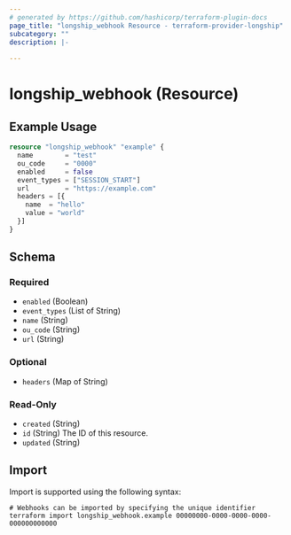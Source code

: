```yaml
---
# generated by https://github.com/hashicorp/terraform-plugin-docs
page_title: "longship_webhook Resource - terraform-provider-longship"
subcategory: ""
description: |-
  
---
```


# longship_webhook (Resource)



## Example Usage

```terraform
resource "longship_webhook" "example" {
  name        = "test"
  ou_code     = "0000"
  enabled     = false
  event_types = ["SESSION_START"]
  url         = "https://example.com"
  headers = [{
    name  = "hello"
    value = "world"
  }]
}
```

<!-- schema generated by tfplugindocs -->
## Schema

### Required

- `enabled` (Boolean)
- `event_types` (List of String)
- `name` (String)
- `ou_code` (String)
- `url` (String)

### Optional

- `headers` (Map of String)

### Read-Only

- `created` (String)
- `id` (String) The ID of this resource.
- `updated` (String)

## Import

Import is supported using the following syntax:

```shell
# Webhooks can be imported by specifying the unique identifier
terraform import longship_webhook.example 00000000-0000-0000-0000-000000000000
```
